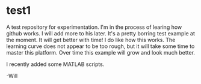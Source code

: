 # test1
A test repository for experimentation.
I'm in the process of learing how github works. I will add more to his later. 
It's a pretty borring test example at the moment. It will get better with time!
I do like how this works. The learning curve does not appear to be too rough, but
it will take some time to master this platform. Over time this example will grow
and look much better.

I recently added some MATLAB scripts.

-Will
